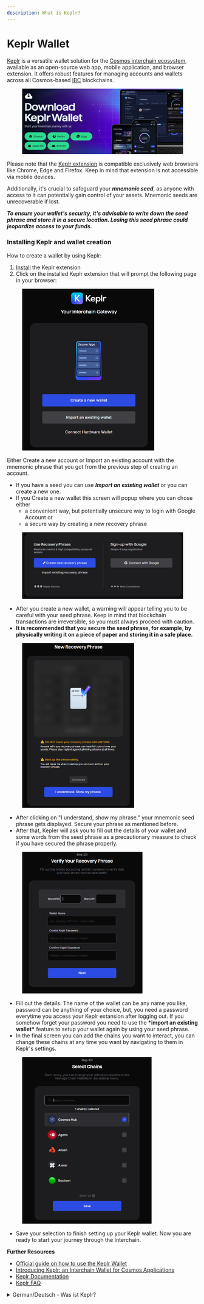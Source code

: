 ```yaml
---
description: What is Keplr?
---
```


# Keplr Wallet

[Keplr](https://www.keplr.app/) is a versatile wallet solution for the [Cosmos interchain ecosystem](../../what-is-the-interchain/a-whole-universe.md), available as an open-source web app, mobile application, and browser extension. It offers robust features for managing accounts and wallets across all Cosmos-based [IBC](../../what-is-the-interchain/ibc.md) blockchains.

<figure><img src="../../../.gitbook/assets/image (19).png" alt=""><figcaption></figcaption></figure>

Please note that the [Keplr extension](https://chrome.google.com/webstore/detail/keplr/dmkamcknogkgcdfhhbddcghachkejeap?hl=en) is compatible exclusively web browsers like Chrome, Edge and Firefox. Keep in mind that extension is not accessible via mobile devices.&#x20;

Additionally, it's crucial to safeguard your _**mnemonic seed**_, as anyone with access to it can potentially gain control of your assets. Mnemonic seeds are unrecoverable if lost.&#x20;

_**To ensure your wallet's security, it's advisable to write down the seed phrase and store it in a secure location. Losing this seed phrase could jeopardize access to your funds.**_

### Installing Keplr and wallet creation

How to create a wallet by using Keplr:

1. [Install](https://chrome.google.com/webstore/detail/keplr/dmkamcknogkgcdfhhbddcghachkejeap?hl=en) the Keplr extension
2. Click on the installed Keplr extension that will prompt the following page in your browser:

<figure><img src="../../../.gitbook/assets/image (21).png" alt="" width="348"><figcaption></figcaption></figure>



Either Create a new account or Import an existing account with the mnemonic phrase that you got from the previous step of creating an account. &#x20;

* If you have a seed you can use _**Import an existing wallet**_ or you can create a new one.&#x20;
* If you Create a new wallet this screen will popup where you can chose either&#x20;
  * a convenient way, but potentially unsecure way to login with Google Account or&#x20;
  * a secure way by creating a new recovery phrase&#x20;

<figure><img src="../../../.gitbook/assets/image (22).png" alt=""><figcaption></figcaption></figure>



* After you create a new wallet, a warning will appear telling you to be careful with your seed phrase. Keep in mind that blockchain transactions are irreversible, so you must always proceed with caution.&#x20;
* **It is recommended that you secure the seed phrase, for example, by physically writing it on a piece of paper and storing it in a safe place.**

<figure><img src="../../../.gitbook/assets/image (25).png" alt="" width="295"><figcaption></figcaption></figure>



* After clicking on "I understand, show my phrase." your mnemonic seed phrase gets displayed. Secure your phrase as mentioned before.&#x20;
* After that, Kepler will ask you to fill out the details of your wallet and some words from the seed phrase as a precautionary measure to check if you have secured the phrase properly.&#x20;

<figure><img src="../../../.gitbook/assets/image (26).png" alt="" width="317"><figcaption></figcaption></figure>



* Fill out the details. The name of the wallet can be any name you like, password can be anything of your choice, but, you need a password everytime you access your Keplr extansion after logging out. If you somehow forget your password you need to use the **\*import an existing wallet\*** feature to setup your wallet again by using your seed phrase.&#x20;
* In the final screen you can add the chains you want to interact, you can change these chains at any time you want by navigating to them in Keplr's settings.&#x20;

<figure><img src="../../../.gitbook/assets/image (27).png" alt="" width="341"><figcaption></figcaption></figure>

* Save your selection to finish setting up your Keplr wallet. Now you are ready to start your journey through the Interchain.



**Further Resources**

* [Official guide on how to use the Keplr Wallet](https://medium.com/chainapsis/how-to-use-keplr-wallet-40afc80907f6)
* [Introducing Keplr: an Interchain Wallet for Cosmos Applications](https://medium.com/everett-protocol/introducing-keplr-an-interchain-wallet-for-cosmos-applications-a260aac64eaa)
* [Keplr Documentation](https://docs.keplr.app/)
* [Keplr FAQ](https://faq.keplr.app/)





<details>

<summary>German/Deutsch - Was ist Keplr?</summary>

[Keplr](https://www.keplr.app/) ist eine vielseitige Wallet-Lösung für das Cosmos-Interchain-Ökosystem, die als Open-Source-Web-App, mobile Anwendung und Browser-Erweiterung verfügbar ist. Sie bietet robuste Funktionen für die Verwaltung von Konten und Wallets über alle Cosmos-basierten IBC Blockchains hinweg.

<img src="../../../.gitbook/assets/image (19).png" alt="" data-size="original">

Bitte beachte, dass die [Keplr Erweiterung](https://chrome.google.com/webstore/detail/keplr/dmkamcknogkgcdfhhbddcghachkejeap?hl=en) ausschließlich mit Webbrowsern wie Chrome, Edge und Firefox kompatibel ist und nicht nicht über mobile Geräte zugänglich ist.

Darüber hinaus ist es wichtig, deine **mnemonische Seed-Phrase** zu schützen, da jeder, der Zugang zu dieser hat, potenziell die Kontrolle über dein Vermögen erlangen kann. Mnemonische Seeds sind bei Verlust unwiederbringlich verloren.&#x20;

**Um die Sicherheit deiner Wallet zu gewährleisten, ist es ratsam, die Seed-Phrase aufzuschreiben und an einem sicheren Ort aufzubewahren. Der Verlust dieser Seed-Phrase könnte den Zugriff auf deine digitalen Vermögenswerte gefährden.**

### Keplr installieren und Wallet erstellen

So verwendest du die Keplr-Erweiterung, um eine Wallet zu erstellen:&#x20;

1. [Installiere die Keplr-Erweiterung](https://chrome.google.com/webstore/detail/keplr/dmkamcknogkgcdfhhbddcghachkejeap?hl=en)
2. Klicken auf die installierte Keplr-Erweiterung im Browser.&#x20;
3. Daraufhin wird die folgende Seite in deinem Browser angezeigt:

<img src="../../../.gitbook/assets/image (21).png" alt="" data-size="original">



Erstelle entweder ein neues Konto oder importiere ein bestehendes Konto mit der mnemonischen Seed-Phrase, die du beim vorherigen Schritt erhalten hast.

* Wenn du bereits eine Seed-Phrase hast, kannst du deine bestehende Wallet importieren.&#x20;
* Wenn du eine neue Wallet erstellen willst, wird der folgende Bildschirm angezeigt, auf dem du entweder&#x20;
  * eine bequeme, aber auch potenziell unsichere Methode zur Anmeldung über Google oder&#x20;
  * eine sichere Methode zur Erstellung einer neuen Wiederherstellungsphrase auswählen kannst.

<img src="../../../.gitbook/assets/image (22).png" alt="" data-size="original">



* Nachdem du eine neue Wallet erstellt hast, erscheint ein Warnhinweis, der dich darauf hinweist, mit deiner Seed-Phrase vorsichtig umzugehen. Bedenke, dass Blockchain-Transaktionen unumkehrbar sind und du deshalb immer mit Vorsicht vorgehen musst.
* **Es ist empfohlen, die Seed-Phrase zu sichern, indem du sie z.B. physisch auf ein Blatt Papier schreibst sowie an einem sicheren Ort aufbewahrst**

<img src="../../../.gitbook/assets/image (25).png" alt="" data-size="original">



* Nachdem du auf "I understood. Show my phrase." geklickt hast, wird deine mnemonische Seed-Phrase angezeigt. Sichere deine Seed-Phrase wie zuvor erwähnt.&#x20;
* Danach fordert Kepler dich auf, die Details deiner Wallet und einige Wörter aus der Seed-Phrase auszufüllen, um zu überprüfen, ob du die Phrase richtig gesichert hast.

<img src="../../../.gitbook/assets/image (26).png" alt="" data-size="original">



* Fülle die Details aus. Der Name der Wallet kann beliebig gewählt werden und auch das Passwort kannst du frei wählen. Bedenke jedoch, dass du das Passwort jedes Mal brauchst, wenn du auf deine Keplr-Erweiterung zugreifst, nachdem du dich ausgeloggt oder deinen Browser neu gestartet hast. Solltest du dein Passwort vergessen haben, musst du die FUnktion _**import an existing wallet**_ verwenden, um deine Wallet mithilfe deiner Seed-Phrase neu einzurichten.&#x20;
* Auf dem letzten Bildschirm kannst du die Blockchains hinzufügen, mit denen du interagieren möchtest. Du kannst diese Chains jederzeit ändern, indem du in den Einstellungen von Keplr zu ihnen navigierst.

<img src="../../../.gitbook/assets/image (27).png" alt="" data-size="original">

* Speichere deine Auswahl um deine Keplr-Wallet fertig einzurichten. Nun bist du startklar für deine Reise durch die Interchain.



**Weiterführende Informationen & Ressourcen**

* [Offizielle Anleitung zur Nutzung von Keplr](https://medium.com/chainapsis/how-to-use-keplr-wallet-40afc80907f6) (EN)
* [Keplr Einführung: Eine Interchain Wallet für Cosmos Applikationen](https://medium.com/everett-protocol/introducing-keplr-an-interchain-wallet-for-cosmos-applications-a260aac64eaa) (EN)
* [Keplr Dokumentation](https://docs.keplr.app/) (EN)
* [Keplr FAQ](https://faq.keplr.app/) (EN)

</details>
